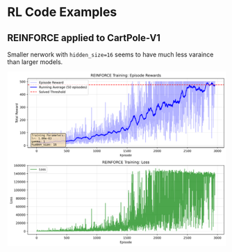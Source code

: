 # RL Code Examples

## REINFORCE applied to CartPole-V1

Smaller nerwork with `hidden_size=16` seems to have much less varaince
than larger models. 

![CartPole-V1 REINFORCE training plot](images/cartpole_reinforce/reinforce_training_h16.png)